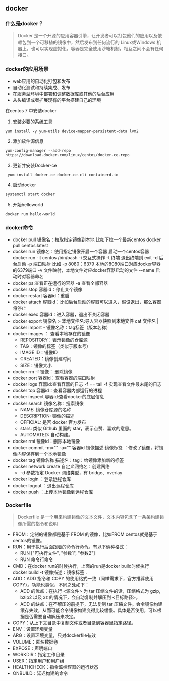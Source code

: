 ## docker


### 什么是docker？
> Docker 是一个开源的应用容器引擎，让开发者可以打包他们的应用以及依赖包到一个可移植的镜像中，然后发布到任何流行的 Linux或Windows 机器上，也可以实现虚拟化。容器是完全使用沙箱机制，相互之间不会有任何接口。


### docker的应用场景
* web应用的自动化打包和发布
* 自动化测试和持续集成、发布
* 在服务型环境中部署和调整数据库或其他的后台应用
* 从头编译或者扩展现有的平台搭建自己的环境


在centos 7 中安装docker

1. 安装必要的系统工具
```
yum install -y yum-utils device-mapper-persistent-data lvm2
```
2. 添加软件源信息
```
yum-config-manager --add-repo  https://download.docker.com/linux/centos/docker-ce.repo
```
3. 更新并安装Docker-ce
```
 yum install docker-ce docker-ce-cli containerd.io
```
4. 启动docker
```
systemctl start docker
```
5. 开始helloworld
```
docker rum hello-world
```


### docker命令

* docker pull 镜像名：拉取指定镜像到本地
比如下拉一个最新centos
docker pull centos:latest
* docker run 镜像名：使用指定镜像开启一个容器
启动一个centos容器
docker run -it centos /bin/bash
-i 交互式操作
-t 终端 退出终端则 exit
-d 后台启动
-p 端口映射 比如 -p 8080：6379 本地的8080端口对应docker容器的6379端口
-v 文件映射，本地文件对应docker容器启动的文件
--name 启动时对容器命名
* docker ps:查看正在运行的容器
	-a 查看全部容器
* docker stop 容器id：停止某个镜像
* docker restart 容器id：重启
* docker attach 容器id：比如后台启动的容器可以进入，假设退出，那么容器将停止
* docker exec 容器id：进入容器，退出不关闭容器
* docker export 镜像名 > 本地文件名:导入容器快照到本地文件
cat 文件名 | docker import - 镜像名称：tag标签（版本名称）
* docker images ： 查看本地存在的镜像
	* REPOSITORY：表示镜像的仓库源
	* TAG：镜像的标签（类似于版本号）
	* IMAGE ID：镜像ID
	* CREATED：镜像创建时间
	* SIZE：镜像大小
* docker rm -f 镜像： 删除镜像
* docker port 容器id：查看容器的端口映射
* docker logs 容器id:查看容器的日志
-f == tail -f 实现查看文件最末尾的日志
* docker top 容器id：查看容器内部运行的进程
* docker inspect  容器id:查看docker的底层信息
* docker search 镜像名称：搜索镜像
	* NAME: 镜像仓库源的名称
	* DESCRIPTION: 镜像的描述
	* OFFICIAL: 是否 docker 官方发布
	* stars: 类似 Github 里面的 star，表示点赞、喜欢的意思。
	* AUTOMATED: 自动构建。
* docker rmi 镜像id：删除本地镜像
* docker commit -m="" -a="" 容器id 镜像描述:镜像标签 ：修改了镜像，将镜像内容保存到一个本地镜像
* docker tag 镜像名称 描述名：tag：给镜像添加新的标签
*  docker network create 自定义网络名：创建网络
	*  -d 参数指定 Docker 网络类型，有 bridge、overlay
* docker login ：登录远程仓库
* docker logout ：退出远程仓库
* docker push ：上传本地镜像到远程仓库



### Dockerfile
> Dockerfile 是一个用来构建镜像的文本文件，文本内容包含了一条条构建镜像所需的指令和说明

* FROM：定制的镜像都是基于 FROM 的镜像，比如FROM centos就是基于centos的镜像。
* RUN：用于执行后面跟着的命令行命令。有以下俩种格式：
	* RUN ["可执行文件", "参数1", "参数2"]
	* RUN 命令行命令
* CMD：在docker run的时候执行，上面的run是docker build时候执行
 docker build -t 镜像描述：镜像标签 .
* ADD：ADD 指令和 COPY 的使用格式一致（同样需求下，官方推荐使用 COPY）。功能也类似，不同之处如下：
	* ADD 的优点：在执行 <源文件> 为 tar 压缩文件的话，压缩格式为 gzip, bzip2 以及 xz 的情况下，会自动复制并解压到 <目标路径>。
	* ADD 的缺点：在不解压的前提下，无法复制 tar 压缩文件。会令镜像构建缓存失效，从而可能会令镜像构建变得比较缓慢。具体是否使用，可以根据是否需要自动解压来决定。
* COPY：从上下文目录中复制文件或者目录到容器里指定路径。
* ENV：设置环境变量
* ARG：设置环境变量，只对dockerfile有效
* VOLUME：匿名数据卷
* EXPOSE：声明端口
* WORKDIR：指定工作目录
* USER：指定用户和用户组
* HEALTHCHECK：指令监控容器的运行状态
* ONBUILD：延迟构建的命令





































